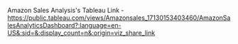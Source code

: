 Amazon Sales Analysis's Tableau Link - <https://public.tableau.com/views/Amazonsales_17130153403460/AmazonSalesAnalyticsDashboard?:language=en-US&:sid=&:display_count=n&:origin=viz_share_link>
